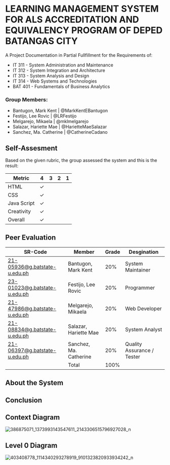 # LEARNING MANAGEMENT SYSTEM FOR ALS ACCREDITATION AND EQUIVALENCY PROGRAM OF DEPED BATANGAS CITY
A Project Documentation in Partial Fullfillment for the Requirements of:
* IT 311 - System Administration and Maintenance
* IT 312 - System Integration and Architecture
* IT 313 - System Analysis and Design
* IT 314 - Web Systems and Technologies
* BAT 401 - Fundamentals of Business Analytics

### Group Members:
* Bantugon, Mark Kent | @MarkKentEBantugon
* Festijo, Lee Rovic | @LRFestijo
* Melgarejo, Mikaela | @mklmelgarejo
* Salazar, Hariette Mae | @HarietteMaeSalazar
* Sanchez, Ma. Catherine | @CatherineCadano

## Self-Assesment
Based on the given rubric, the group assessed the system and this is the result:

|    Metric   |  4  |  3  |  2  |  1  |
| ----------- | --- | --- | --- | --- |
| HTML        |  ✓  |     |     |     |
| CSS         |  ✓  |     |     |     |
| Java Script |  ✓  |     |     |     |
| Creativity  |  ✓  |     |     |     |
| Overall     |  ✓  |     |     |     |

## Peer Evaluation

| SR-Code                      |         Member         |  Grade  |        Desgination         |
| ---------------------------- | ---------------------- | ------- | -------------------------- |
| 21-05936@g.batstate-u.edu.ph | Bantugon, Mark Kent    |   20%   | System Maintainer          |
| 23-01023@g.batstate-u.edu.ph | Festijo, Lee Rovic     |   20%   | Programmer                 |
| 21-47986@g.batstate-u.edu.ph | Melgarejo, Mikaela     |   20%   | Web Developer              |
| 21-08834@g.batstate-u.edu.ph | Salazar, Hariette Mae  |   20%   | System Analyst             |
| 21-06397@g.batstate-u.edu.ph | Sanchez, Ma. Catherine |   20%   | Quality Assurance / Tester |
|                              | Total                  |   100%  |                            |

## About the System


## Conclusion


## Context Diagram
![386875071_1373993143547611_2143306515796927028_n](https://github.com/LeeRovicFestijo/Final-Project/assets/117901938/33fb4676-73f2-4d5f-abab-2bf90780f187)

## Level 0 Diagram
![403408778_1114340293278919_9101323820933934242_n](https://github.com/LeeRovicFestijo/Final-Project/assets/117901938/41468ed8-4a64-4d3d-bad3-338a75b750c6)
